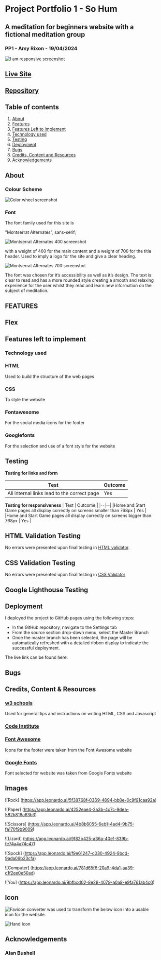 # Project Portfolio 1 - So Hum 
## A meditation for beginners website with a fictional meditation group 
### PP1 - Amy Rixon - 19/04/2024

![I am responsive screenshot](assets/images/readme-images/pp1shair.jpg)



## **[Live Site](https://noxiryma.github.io/projectportfolio1_meditation/index.html)**
## **[Repository](https://github.com/noxiryma/projectportfolio1_meditation)**


## Table of contents

1. [ About ](#about)
2. [ Features ](#features)  
3. [ Features Left to Implement ](#left)  
4. [ Technology used ](#tech) 
5. [ Testing ](#testing)  
6. [ Deployment ](#deployment)
7. [ Bugs ](#bugs)  
8. [ Credits, Content and Resources](#credits)
9. [ Acknowledgements](#acknowledgements)  


<a name="about"></a>
## About 


### Colour Scheme 

![Color wheel screenshot](assets/images/readme-images/color-wheel.jpg)


### Font 

The font family used for this site is 

"Montserrat Alternates", sans-serif; 

![Montserrat Alternates 400 screenshot](assets/images/readme-images/montserrat-400.jpg)

with a weight of 400 for the main content and a weight of 700 for the title header. Used to imply a logo for the site and give a clear heading.

![Montserrat Alternates 700 screenshot](assets/images/readme-images/montserrat-700.jpg)


The font was chosen for it’s accessibility as well as it’s design. The text is clear to read and has a more rounded style creating a smooth and relaxing experience for the user whilst they read and learn new information on the subject of meditation. 

<a name="features"></a>
## FEATURES

## Flex 


<a name="left"></a>
## Features left to implement


<a name="tech"></a>
### Technology used  

### HTML

Used to build the structure of the web pages 

### CSS 

To style the website 

### Fontawesome 

For the social media icons for the footer 

### Googlefonts

For the selection and use of a font style for the website 



<a name="testing"></a>
## Testing 

**Testing for links and form** 

| Test | Outcome |
|--|--|
| All internal links lead to the correct page | Yes |

**Testing for responsiveness**
| Test | Outcome |
|--|--|
|Home and Start Game pages all display correctly on screens smaller than 768px | Yes |
|Home and Start Game pages all display correctly on screens bigger than 768px | Yes |

## HTML Validation Testing 

No errors were presented upon final testing in [HTML validator](https://validator.w3.org/). 


## CSS Validation Testing 

No errors were presented upon final testing in [CSS Validator](https://jigsaw.w3.org/css-validator/)


## Google Lighthouse Testing 



<a name="deployment"></a>
## Deployment 

I deployed the project to GitHub pages using the following steps:

+ In the GitHub repository, navigate to the Settings tab
+ From the source section drop-down menu, select the Master Branch
+ Once the master branch has been selected, the page will be automatically refreshed with a detailed ribbon display to indicate the successful deployment.

The live link can be found here: 

<a name="bugs"></a>
## Bugs  


<a name="credits"></a>
## Credits, Content & Resources 

### [w3 schools](https://www.w3schools.com/)

Used for general tips and instructions on writing HTML, CSS and Javascript

### [Code Institute](https://codeinstitute.net/full-stack-software-development-diploma/?utm_term=code%20institute&utm_campaign=CI%2B-%2BUK%2B-%2BSearch%2B-%2BBrand&utm_source=adwords&utm_medium=ppc&hsa_acc=8983321581&hsa_cam=1578649861&hsa_grp=62188641240&hsa_ad=635720257674&hsa_src=g&hsa_tgt=kwd-319867646331&hsa_kw=code%20institute&hsa_mt=e&hsa_net=adwords&hsa_ver=3&gad_source=1&gclid=EAIaIQobChMIysPPieLJhQMVl5VQBh2ZVQSEEAAYASAAEgJOn_D_BwE&nab=1&utm_referrer=https%3A%2F%2Fwww.google.com%2F) 

### [Font Awesome](https://fontawesome.com/)

Icons for the footer were taken from the Font Awesome website 

### [Google Fonts](https://fonts.google.com/specimen/Quicksand?preview.text=So%20Hum)

Font selected for website was taken from Google Fonts website 


## Images

![Rock]
(https://app.leonardo.ai/5f38768f-0369-4894-bb0e-0c9f91caa92a)

![Paper]
(https://app.leonardo.ai/4252eae4-2a3b-4c7c-9dea-582b816a83b3)

![Scissors]
(https://app.leonardo.ai/4b8b6055-9eb1-4ad4-9b75-fa170f9b9009)

![Lizard]
(https://app.leonardo.ai/9f82b425-a36a-40e1-839b-fe74a4a74c47)

![Spock] 
(https://app.leonardo.ai/f9e61247-c030-4924-9bcd-9ada06b23cfa)

![Computer]
(https://app.leonardo.ai/781d65f6-20a9-4da1-aa39-c1f2ee0e50ad)

![You]
(https://app.leonardo.ai/9bfbcd02-8e29-4079-a0a9-e9fa761ab4c0)

## Icon 

![Favicon](https://favicon.io/favicon-converter/) converter was used to transform the below icon into a usable icon for the website. 

![Hand Icon](https://www.flaticon.com/free-icon/scissors_9534501?term=rock+paper+scissors&page=1&position=2&origin=search&related_id=9534501)

<a name="acknowledgements"></a>
## Acknowledgements 

### Alan Bushell 

